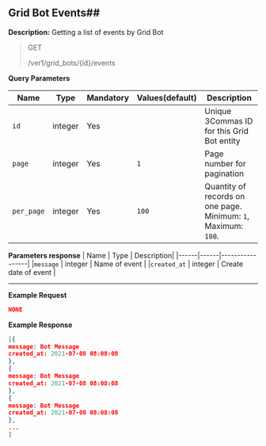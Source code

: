 ## Grid Bot Events##

**Description:** Getting a list of events by Grid Bot

> GET
>
> /ver1/grid_bots/{id}/events

**Query Parameters**

| Name | Type |	Mandatory |	Values(default)	| Description|
|------|------|-----------|-----------------|------------|
|`id`  | integer	| Yes |	| Unique 3Commas ID for this Grid Bot entity |
|`page`  | integer	| Yes |	`1`| Page number for pagination |
|`per_page`  | integer	| Yes | `100`	| Quantity of records on one page. Minimum: `1`, Maximum: `100`.|


**Parameters response**
| Name | Type | Description|
|------|------|-----------------|
|`message`  | integer	| Name of event |
|`created_at`  | integer	 | Create date of event |

-----
**Example Request**

```json
NONE

```

**Example Response**

```json
[{
message: Bot Message
created_at: 2021-07-08 08:08:08
},
{
message: Bot Message
created_at: 2021-07-08 08:08:08
},
{
message: Bot Message
created_at: 2021-07-08 08:08:08
},
...
]
```
